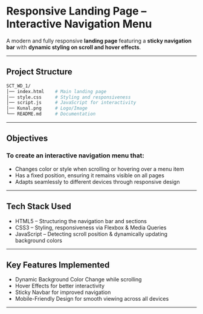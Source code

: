 # Responsive Landing Page – Interactive Navigation Menu

A modern and fully responsive **landing page** featuring a **sticky navigation bar** with **dynamic styling on scroll and hover effects**.

---

## Project Structure

```bash
SCT_WD_1/
│── index.html    # Main landing page
│── style.css     # Styling and responsiveness
│── script.js     # JavaScript for interactivity
│── Kunal.png     # Logo/Image
└── README.md     # Documentation
```

---

## Objectives

### To create an interactive navigation menu that:

- Changes color or style when scrolling or hovering over a menu item
- Has a fixed position, ensuring it remains visible on all pages
- Adapts seamlessly to different devices through responsive design

---

## Tech Stack Used

- HTML5 – Structuring the navigation bar and sections
- CSS3 – Styling, responsiveness via Flexbox & Media Queries
- JavaScript – Detecting scroll position & dynamically updating background colors

---

## Key Features Implemented

- Dynamic Background Color Change while scrolling
- Hover Effects for better interactivity
- Sticky Navbar for improved navigation
- Mobile-Friendly Design for smooth viewing across all devices

---
